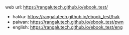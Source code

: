 web url: https://rangalutech.github.io/ebook_test/

* hakka: https://rangalutech.github.io/ebook_test/hak
* paiwan: https://rangalutech.github.io/ebook_test/pwn
* english: https://rangalutech.github.io/ebook_test/eng
